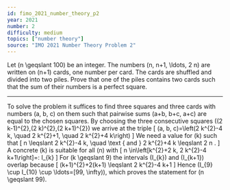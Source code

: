 ```yaml
---
id: fimo_2021_number_theory_p2
year: 2021
number: 2
difficulty: medium
topics: ["number theory"]
source: "IMO 2021 Number Theory Problem 2"
---
```


Let \(n \geqslant 100\) be an integer. The numbers \(n, n+1, \ldots, 2 n\) are written on \(n+1\) cards, one number per card. The cards are shuffled and divided into two piles. Prove that one of the piles contains two cards such that the sum of their numbers is a perfect square.

---
To solve the problem it suffices to find three squares and three cards with numbers \(a, b, c\) on them such that pairwise sums \(a+b, b+c, a+c\) are equal to the chosen squares. By choosing the three consecutive squares \((2 k-1)^{2},(2 k)^{2},(2 k+1)^{2}\) we arrive at the triple
\[
(a, b, c)=\left(2 k^{2}-4 k, \quad 2 k^{2}+1, \quad 2 k^{2}+4 k\right)
\]
We need a value for \(k\) such that
\[
n \leqslant 2 k^{2}-4 k, \quad \text { and } 2 k^{2}+4 k \leqslant 2 n .
\]
A concrete \(k\) is suitable for all \(n\) with
\[
n \in\left[k^{2}+2 k, 2 k^{2}-4 k+1\right]=: I_{k}
\]
For \(k \geqslant 9\) the intervals \(I_{k}\) and \(I_{k+1}\) overlap because
\[
(k+1)^{2}+2(k+1) \leqslant 2 k^{2}-4 k+1
\]
Hence \(I_{9} \cup I_{10} \cup \ldots=[99, \infty)\), which proves the statement for \(n \geqslant 99\).
